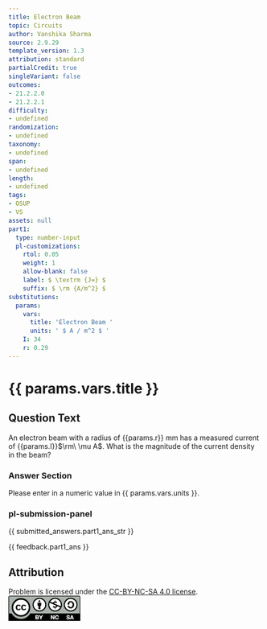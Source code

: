 ```yaml
---
title: Electron Beam
topic: Circuits
author: Vanshika Sharma
source: 2.9.29
template_version: 1.3
attribution: standard
partialCredit: true
singleVariant: false
outcomes:
- 21.2.2.0
- 21.2.2.1
difficulty:
- undefined
randomization:
- undefined
taxonomy:
- undefined
span:
- undefined
length:
- undefined
tags:
- OSUP
- VS
assets: null
part1:
  type: number-input
  pl-customizations:
    rtol: 0.05
    weight: 1
    allow-blank: false
    label: $ \textrm {J=} $
    suffix: $ \rm {A/m^2} $
substitutions:
  params:
    vars:
      title: 'Electron Beam '
      units: ' $ A / m^2 $ '
    I: 34
    r: 0.29
---
```

# {{ params.vars.title }}

## Question Text

An electron beam with a radius of {{params.r}} $\textrm{mm}$ has a measured current of {{params.I}}$\rm\ \mu A$.
What is the magnitude of the current density in the beam?

### Answer Section

Please enter in a numeric value in {{ params.vars.units }}.

### pl-submission-panel

<p></p>
{{ submitted_answers.part1_ans_str }}
<p></p>
{{ feedback.part1_ans }}

## Attribution

Problem is licensed under the [CC-BY-NC-SA 4.0 license](https://creativecommons.org/licenses/by-nc-sa/4.0/).<br> ![The Creative Commons 4.0 license requiring attribution-BY, non-commercial-NC, and share-alike-SA license.](https://raw.githubusercontent.com/firasm/bits/master/by-nc-sa.png)
